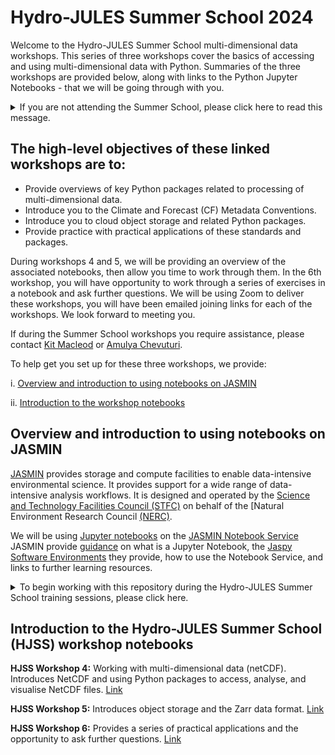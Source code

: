 # Hydro-JULES Summer School 2024

Welcome to the Hydro-JULES Summer School multi-dimensional data workshops. This series of three workshops cover the basics of accessing and using multi-dimensional data with Python. Summaries of the three workshops are provided below, along with links to the Python Jupyter Notebooks - that we will be going through with you. 

<details>
    <summary>If you are not attending the Summer School, please click here to read this message.</summary>
These notebooks were provided as part of the Hydro-JULES summer school. This guidance was written for taking the participants through these notebooks using the JASMIN Notebook Service, where they would have access to the data. You are very welcome to go through these notebooks in your own time. These workshops are based on several excellent tutorials, which you will find links to.
    
[JULES](https://jules.jchmr.org/) is a community land surface model that is used both as a standalone model and as the land surface component in the Met Office Unified Model. JULES has been developed by a wide community of UK researchers, coordinated by UKMO and UKCEH. By allowing different land surface processes (surface energy balance, hydrological cycle, carbon cycle, dynamic vegetation, etc.) to interact with each other, JULES provides a framework to assess the impact of modifying a particular process on the ecosystem as a whole, e.g. the impact of climate change on hydrology, and to study potential feedbacks.
</details>


## The high-level objectives of these linked workshops are to:
- Provide overviews of key Python packages related to processing of multi-dimensional data.
- Introduce you to the Climate and Forecast (CF) Metadata Conventions.
- Introduce you to cloud object storage and related Python packages.
- Provide practice with practical applications of these standards and packages.

During workshops 4 and 5, we will be providing an overview of the associated notebooks, then allow you time to work through them. In the 6th workshop, you will have opportunity to work through a series of exercises in a notebook and ask further questions. We will be using Zoom to deliver these workshops, you will have been emailed joining links for each of the workshops. We look forward to meeting you.

If during the Summer School workshops you require assistance, please contact [Kit Macleod](mailto:kitmac@ceh.ac.uk) or [Amulya Chevuturi](mailto:amuche@ceh.ac.uk). 

To help get you set up for these three workshops, we provide:

i. [Overview and introduction to using notebooks on JASMIN](#overview-and-introduction-to-using-notebooks-on-jasmin)

ii. [Introduction to the workshop notebooks](#introduction-to-the-workshop-notebooks)


## Overview and introduction to using notebooks on JASMIN
[JASMIN](https://jasmin.ac.uk/) provides storage and compute facilities to enable data-intensive environmental science. It provides support for a wide range of data-intensive analysis workflows. It is designed and operated by the [Science and Technology Facilities Council (STFC)](https://www.ukri.org/councils/stfc/) on behalf of the [Natural Environment Research Council [(NERC)](https://www.ukri.org/councils/nerc/). 

We will be using [Jupyter notebooks](https://jupyter.org/) on the [JASMIN Notebook Service](https://notebooks.jasmin.ac.uk/) JASMIN provide [guidance](https://help.jasmin.ac.uk/docs/interactive-computing/jasmin-notebooks-service/) on what is a Jupyter Notebook, the [Jaspy Software Environments](https://help.jasmin.ac.uk/docs/software-on-jasmin/jaspy-envs/) they provide, how to use the Notebook Service, and links to further learning resources.

<details>
 <summary>To begin working with this repository during the Hydro-JULES Summer School training sessions, please click here.</summary>
    
 * Log in to [JASMIN Notebook Service](https://notebooks.jasmin.ac.uk/)    
 * In your JASMIN home directory click on the "Git" tab on your JupyterLab, and select "Clone a Repository" option.
 * In the subsequent window put in the GitHub repository address https://github.com/hydro-jules/school.git and tick the download repository option, before selecting the "clone" option.
 * It takes up to a few minutes for the repository to clone and once successful, you have a directory named "school" in your File Browser navigator on the left.
 * To run any of the notebooks within the repository, please use the kernel option *Python 3 + Jaspy Kernel*. 
</details>

## Introduction to the Hydro-JULES Summer School (HJSS) workshop notebooks

**HJSS Workshop 4:** Working with multi-dimensional data (netCDF). Introduces NetCDF and using Python packages to access, analyse, and visualise NetCDF files. [Link](https://github.com/hydro-jules/school/tree/main/HJ-SS_Workshop-4)

**HJSS Workshop 5:** Introduces object storage and the Zarr data format. [Link](https://github.com/hydro-jules/school/tree/main/HJ-SS_Workshop-5)

**HJSS Workshop 6:** Provides a series of practical applications and the opportunity to ask further questions. [Link](https://github.com/hydro-jules/school/tree/main/HJ-SS_Workshop-6)
